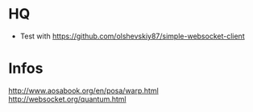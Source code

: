 # HQ

* Test with https://github.com/olshevskiy87/simple-websocket-client


Infos
=====

http://www.aosabook.org/en/posa/warp.html
http://websocket.org/quantum.html
